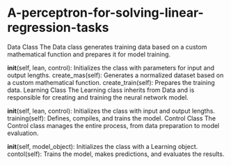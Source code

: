 # A-perceptron-for-solving-linear-regression-tasks

Data Class
The Data class generates training data based on a custom mathematical function and prepares it for model training.

__init__(self, lean, control): Initializes the class with parameters for input and output lengths.
create_mas(self): Generates a normalized dataset based on a custom mathematical function.
create_train(self): Prepares the training data.
Learning Class
The Learning class inherits from Data and is responsible for creating and training the neural network model.

__init__(self, lean, control): Initializes the class with input and output lengths.
training(self): Defines, compiles, and trains the model.
Control Class
The Control class manages the entire process, from data preparation to model evaluation.

__init__(self, model_object): Initializes the class with a Learning object.
contol(self): Trains the model, makes predictions, and evaluates the results.
